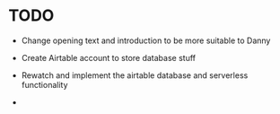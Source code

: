 
# TODO

- Change opening text and introduction to be more suitable to 
Danny

- Create Airtable account to store database stuff
- Rewatch and implement the airtable database and serverless functionality
- 